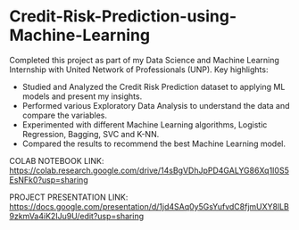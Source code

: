 # Credit-Risk-Prediction-using-Machine-Learning
Completed this project as part of my Data Science and Machine Learning Internship with United Network of Professionals (UNP).
Key highlights:
- Studied and Analyzed the Credit Risk Prediction dataset to applying ML models and present my insights. 
- Performed various Exploratory Data Analysis to understand the data and compare the variables.
- Experimented with different Machine Learning algorithms, Logistic Regression, Bagging, SVC and K-NN. 
- Compared the results to recommend the best Machine Learning model. 

COLAB NOTEBOOK LINK:
https://colab.research.google.com/drive/14sBgVDhJpPD4GALYG86Xq1I0S5EsNFk0?usp=sharing

PROJECT PRESENTATION LINK:
https://docs.google.com/presentation/d/1jd4SAq0y5GsYufvdC8fjmUXY8lLB9zkmVa4iK2IJu9U/edit?usp=sharing
